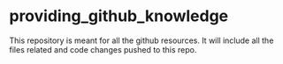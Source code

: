 # providing_github_knowledge
This repository is meant for all the github resources.
It will include all the files related and code changes pushed to this repo.
